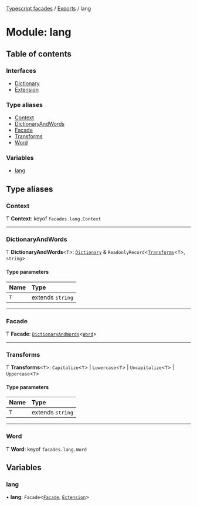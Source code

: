 [Typescript facades](../index.md) / [Exports](../modules.md) / lang

# Module: lang

## Table of contents

### Interfaces

- [Dictionary](../interfaces/lang.Dictionary.md)
- [Extension](../interfaces/lang.Extension.md)

### Type aliases

- [Context](lang.md#context)
- [DictionaryAndWords](lang.md#dictionaryandwords)
- [Facade](lang.md#facade)
- [Transforms](lang.md#transforms)
- [Word](lang.md#word)

### Variables

- [lang](lang.md#lang)

## Type aliases

### Context

Ƭ **Context**: keyof `facades.lang.Context`

___

### DictionaryAndWords

Ƭ **DictionaryAndWords**<`T`\>: [`Dictionary`](../interfaces/lang.Dictionary.md) & `ReadonlyRecord`<[`Transforms`](lang.md#transforms)<`T`\>, `string`\>

#### Type parameters

| Name | Type |
| :------ | :------ |
| `T` | extends `string` |

___

### Facade

Ƭ **Facade**: [`DictionaryAndWords`](lang.md#dictionaryandwords)<[`Word`](lang.md#word)\>

___

### Transforms

Ƭ **Transforms**<`T`\>: `Capitalize`<`T`\> \| `Lowercase`<`T`\> \| `Uncapitalize`<`T`\> \| `Uppercase`<`T`\>

#### Type parameters

| Name | Type |
| :------ | :------ |
| `T` | extends `string` |

___

### Word

Ƭ **Word**: keyof `facades.lang.Word`

## Variables

### lang

• **lang**: `Facade`<[`Facade`](lang.md#facade), [`Extension`](../interfaces/lang.Extension.md)\>
